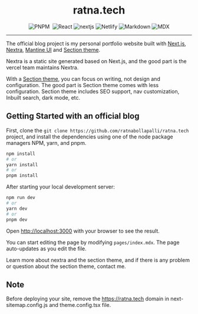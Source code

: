 <h1 align="center">ratna.tech</h1>

<div align="center">
    <img alt="PNPM" src="https://img.shields.io/badge/pnpm-%234a4a4a.svg?style=for-the-badge&logo=pnpm&logoColor=f69220">
    <img alt="" src="https://img.shields.io/badge/typescript-%23007ACC.svg?style=for-the-badge&logo=typescript&logoColor=white" >
    <img alt="React" src="https://img.shields.io/badge/react-%2320232a.svg?style=for-the-badge&logo=react&logoColor=%2361DAFB">
    <img alt="nextjs" src="https://img.shields.io/badge/Next-black?style=for-the-badge&logo=next.js&logoColor=white">
    <img alt="Netlify" src="https://img.shields.io/badge/netlify-%23000000.svg?style=for-the-badge&logo=netlify&logoColor=#00C7B7">
    <img alt="Markdown" src="https://img.shields.io/badge/markdown-%23000000.svg?style=for-the-badge&logo=markdown&logoColor=white">  
    <img alt="MDX" src="https://img.shields.io/badge/mdx-%23000000.svg?style=for-the-badge&logo=mdx&logoColor=fcb32c" />
</div>

---

The official blog project is my personal portfolio website built with [Next.js](https://nextjs.org/), [Nextra](https://nextra.site/), [Mantine UI](https://mantine.dev/) and [Section theme](https://section-theme-blog-docs.vercel.app/).

Nextra is a static site generated based on Next.js, and the good part is the vercel team maintains Nextra. 

With a [Section theme](https://section-theme-blog-docs.vercel.app/), you can focus on writing, not design and configuration. The good part is Section theme comes with less configuration. Section theme includes SEO support, nav customization, Inbuilt search, dark mode, etc.


## Getting Started with an official blog

First, clone the `git clone https://github.com/ratnabollapalli/ratna.tech` project, and install the dependencies using one of the node package managers NPM, yarn, and pnpm.

```bash
npm install
# or
yarn install
# or
pnpm install
```

After starting your local development server:


```bash
npm run dev
# or
yarn dev
# or
pnpm dev
```

Open [http://localhost:3000](http://localhost:3000) with your browser to see the result.

You can start editing the page by modifying `pages/index.mdx`. The page auto-updates as you edit the file.

Learn more about nextra and the section theme, and if there is any problem or question about the section theme, contact me.

## Note
Before deploying your site, remove the https://ratna.tech domain in next-sitemap.config.js and theme.config.tsx file. 
